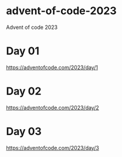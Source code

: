 # advent-of-code-2023
Advent of code 2023

# Day 01

https://adventofcode.com/2023/day/1

# Day 02

https://adventofcode.com/2023/day/2

# Day 03

https://adventofcode.com/2023/day/3